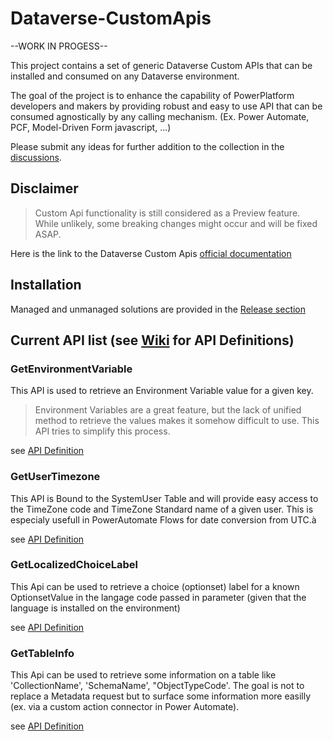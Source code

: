 # Dataverse-CustomApis
--WORK IN PROGESS--

This project contains a set of generic Dataverse Custom APIs that can be installed and consumed on any Dataverse environment.

The goal of the project is to enhance the capability of PowerPlatform developers and makers by providing robust and easy to use API that can be consumed agnostically by any calling mechanism. (Ex. Power Automate, PCF, Model-Driven Form javascript, ...)

Please submit any ideas for further addition to the collection in the [discussions](https://github.com/drivardxrm/Dataverse-CustomApis/discussions).

## Disclaimer 
> Custom Api functionality is still considered as a Preview feature. While unlikely, some breaking changes might occur and will be fixed ASAP.

Here is the link to the Dataverse Custom Apis [official documentation](https://docs.microsoft.com/en-us/powerapps/developer/common-data-service/custom-api)

## Installation
Managed and unmanaged solutions are provided in the [Release section](https://github.com/drivardxrm/Dataverse-CustomApis/releases/)

## Current API list (see [Wiki](https://github.com/drivardxrm/Dataverse-CustomApis/wiki) for API Definitions)
### GetEnvironmentVariable 
This API is used to retrieve an Environment Variable value for a given key.
> Environment Variables are a great feature, but the lack of unified method to retrieve the values makes it somehow difficult to use. This API tries to simplify this process.  

see [API Definition](https://github.com/drivardxrm/Dataverse-CustomApis/wiki/GetEnvironmentVariable)


### GetUserTimezone
This API is Bound to the SystemUser Table and will provide easy access to the TimeZone code and TimeZone Standard name of a given user.
This is especialy usefull in PowerAutomate Flows for date conversion from UTC.à

see [API Definition](https://github.com/drivardxrm/Dataverse-CustomApis/wiki/GetUserTimezone)

### GetLocalizedChoiceLabel 
This Api can be used to retrieve a choice (optionset) label for a known OptionsetValue in the langage code passed in parameter (given that the language is installed on the environment)

see [API Definition](https://github.com/drivardxrm/Dataverse-CustomApis/wiki/GetLocalizedChoiceLabel)


### GetTableInfo 
This Api can be used to  retrieve some information on a table like 'CollectionName', 'SchemaName', "ObjectTypeCode'. The goal is not to replace a Metadata request but to surface some information more easilly (ex. via a custom action connector in Power Automate).

see [API Definition](https://github.com/drivardxrm/Dataverse-CustomApis/wiki/GetTableInfo)

